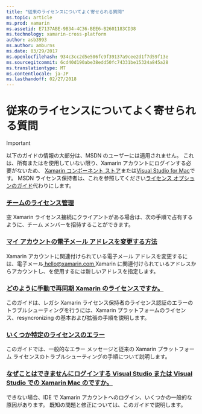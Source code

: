 ```yaml
---
title: "従来のライセンスについてよく寄せられる質問"
ms.topic: article
ms.prod: xamarin
ms.assetid: E7137ABE-9B34-4C36-BEE6-B2601183CD38
ms.technology: xamarin-cross-platform
author: asb3993
ms.author: amburns
ms.date: 03/29/2017
ms.openlocfilehash: 934c3cc2d5e506fc9f39137a9cee2d1f7d59f13e
ms.sourcegitcommit: 6cd40d190abe38edd50fc74331be15324a845a28
ms.translationtype: MT
ms.contentlocale: ja-JP
ms.lasthandoff: 02/27/2018
---
```

# <a name="legacy-license-frequently-asked-questions"></a>従来のライセンスについてよく寄せられる質問

> [!IMPORTANT]
> 以下のガイドの情報の大部分は、MSDN のユーザーには適用されません。 これは、所有またはを使用していない限り、Xamarin アカウントにログインする必要がないため、 [Xamarin コンポーネント ストア](https://components.xamarin.com/)または[Visual Studio for Mac](~/cross-platform/get-started/requirements.md)です。 MSDN ライセンス保持者は、これを参照してください[ライセンス オプションのガイド](~/cross-platform/get-started/requirements.md)代わりにします。


### <a name="team-license-managementteam-managementmd"></a>[チームのライセンス管理](team-management.md)
空 Xamarin ライセンス接続にクライアントがある場合は、次の手順で占有するように、チーム メンバーを招待することができます。

### <a name="how-do-i-change-my-accounts-email-addresschange-emailmd"></a>[マイ アカウントの電子メール アドレスを変更する方法](change-email.md)
Xamarin アカウントに関連付けられている電子メール アドレスを変更するには、電子メール[ hello@xamarin.com ](mailto:hello@xamarin.com) Xamarin に関連付けられているアドレスからアカウントし、を使用するには新しいアドレスを指定します。 

### <a name="how-do-i-manually-resynchronize-xamarin-licensesresync-licensesmd"></a>[どのように手動で再同期 Xamarin のライセンスですか。](resync-licenses.md)
このガイドは、レガシ Xamarin ライセンス保持者のライセンス認証のエラーのトラブルシューティングを行うには、Xamarin プラットフォームのライセンス、resyncronizing の基本および拡張の手順を説明します。

### <a name="some-specific-licensing-errorslicensing-errorsmd"></a>[いくつか特定のライセンスのエラー](licensing-errors.md)
このガイドでは、一般的なエラー メッセージと従来の Xamarin プラットフォーム ライセンスのトラブルシューティングの手順について説明します。

### <a name="why-cant-i-log-into-xamarin-in-visual-studio-or-visual-studio-for-maclogin-troubleshootingmd"></a>[なぜことはできませんにログインする Visual Studio または Visual Studio での Xamarin Mac のですか。](login-troubleshooting.md)
できない場合、IDE で Xamarin アカウントへのログイン、いくつかの一般的な原因があります。 既知の問題と修正については、このガイドで説明します。
